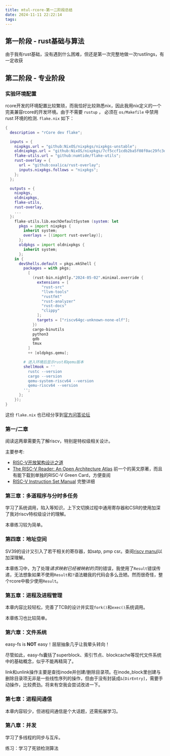 ```yaml
---
title: mtul-rcore-第一二阶段总结
date: 2024-11-11 22:22:14
tags:
---
```

## 第一阶段 - rust基础与算法

由于我有rust基础，没有遇到什么困难，但还是第一次完整地做一次rustlings，有一定收获

## 第二阶段 - 专业阶段

### 实验环境配置

rcore开发的环境配置比较繁琐，而我恰好比较熟悉nix，因此我用nix定义的一个完美兼容rcore的开发环境。由于不需要 `rustup` ， 必须在 `os/Makefile` 中禁用 rust 环境的检测. `flake.nix` 如下：

```nix
{
  description = "rCore dev flake";

  inputs = {
    nixpkgs.url = "github:NixOS/nixpkgs/nixpkgs-unstable";
    oldnixpkgs.url = "github:NixOS/nixpkgs/7cf5ccf1cdb2ba5f08f0ac29fc3d04b0b59a07e4";
    flake-utils.url = "github:numtide/flake-utils";
    rust-overlay = {
      url = "github:oxalica/rust-overlay";
      inputs.nixpkgs.follows = "nixpkgs";
    };
  };

  outputs = {
    nixpkgs,
    oldnixpkgs,
    flake-utils,
    rust-overlay,
    ...
  }:
    flake-utils.lib.eachDefaultSystem (system: let
      pkgs = import nixpkgs {
        inherit system;
        overlays = [(import rust-overlay)];
      };
      oldpkgs = import oldnixpkgs {
        inherit system;
      };
    in {
      devShells.default = pkgs.mkShell {
        packages = with pkgs;
          [
            (rust-bin.nightly."2024-05-02".minimal.override {
              extensions = [
                "rust-src"
                "llvm-tools"
                "rustfmt"
                "rust-analyzer"
                "rust-docs"
                "clippy"
              ];
              targets = ["riscv64gc-unknown-none-elf"];
            })
            cargo-binutils
            python3
            gdb
            tmux
          ]
          ++ [oldpkgs.qemu];

        # 进入环境后显示rust和qemu版本
        shellHook = ''
          rustc --version
          cargo --version
          qemu-system-riscv64 --version
          qemu-riscv64 --version
        '';
      };
    });
}
```

这份 `flake.nix` 也已经分享到[官方问答论坛](https://opencamp.cn/os2edu/bbs/1391)

### 第一/二章

阅读这两章需要先了解riscv，特别是特权级相关设计。

主要参考:

- [RISC-V开放架构设计之道][1]
- [The RISC-V Reader: An Open Architecture Atlas][2] 前一个的英文原著，而且有能下载到单独的RISC-V Green Card，方便查阅
- [RISC-V Instruction Set Manual][3] 完整详细

### 第三章：多道程序与分时多任务

学习了系统调用，陷入等知识，上下文切换过程中通用寄存器和CSR的使用加深了我对riscv特权级设计的理解。

本章练习较为简单。

### 第四章：地址空间

SV39的设计又引入了若干相关的寄存器，如satp, pmp csr。查阅[riscv manul][3]以加深理解。

本章练习中，为了处理*请求映射已经被映射的页*的错误，我使用了`Result`错误传递，无法想象如果不使用`Result`和`?`语法糖我的代码会多么丑陋。然而很奇怪，整个rcore中极少使用`Result`。

### 第五章：进程及进程管理

本章内容比较轻松，完善了TCB的设计并实现`fork()`和`exec()`系统调用。

本章练习也比较简单。

### 第六章：文件系统

easy-fs is **NOT** easy！层层抽象几乎让我晕头转向！

尽管如此，easy-fs囊括了superblock、索引节点、blockcache等现代文件系统中的基础概念，似乎不能再精简了。

link和unlink操作主要是查找inode并创建/删除目录项。在inode_block里创建与删除目录项无非是一些线性序列的操作，但由于没有封装成`&[DirEntry]`，需要手动操作，比较费劲。将来有空我会尝试改进一下。

### 第七章：进程间通信

本章内容较少，但进程间通信是个大话题，还需拓展学习。

### 第八章：并发

学习了多线程的同步与互斥。

练习：学习了死锁检测算法

[1]: https://ysyx.oscc.cc/books/riscv-reader.html
[2]: http://www.riscvbook.com/
[3]: https://github.com/riscv/riscv-isa-manual

